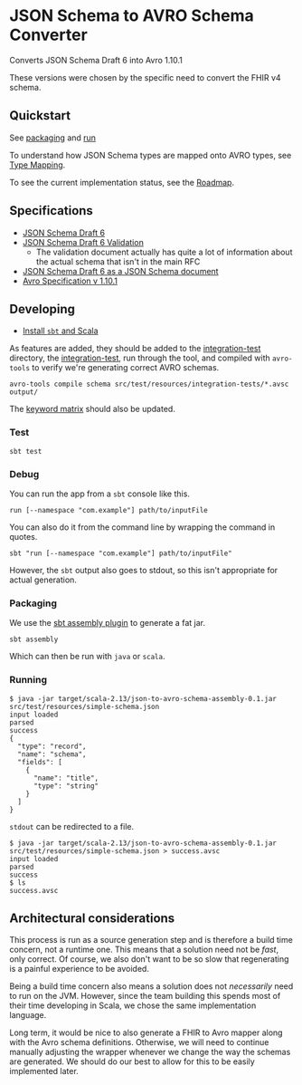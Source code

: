 # JSON Schema to AVRO Schema Converter

Converts JSON Schema Draft 6 into Avro 1.10.1

These versions were chosen by the specific need to convert the FHIR v4 schema.

## Quickstart

See [packaging](#packaging) and [run](#running)

To understand how JSON Schema types are mapped onto AVRO types, see [Type Mapping][type-mapping].

To see the current implementation status, see the [Roadmap][roadmap].

## Specifications

- [JSON Schema Draft 6][json-schema-spec]
- [JSON Schema Draft 6 Validation][json-schema-validation-spec]
  * The validation document actually has quite a lot of information about the actual schema 
    that isn't in the main RFC
- [JSON Schema Draft 6 as a JSON Schema document][meta-schema]
- [Avro Specification v 1.10.1][avro-spec]

## Developing

- [Install `sbt` and Scala][install-scala]

As features are added, they should be added to the [integration-test][integration-test-dir] directory,
the [integration-test][integration-test], run through the tool, 
and compiled with `avro-tools` to verify we're generating correct AVRO schemas.  

```console
avro-tools compile schema src/test/resources/integration-tests/*.avsc output/
```

The [keyword matrix][roadmap] should also be updated.

### Test

```console
sbt test
```

### Debug

You can run the app from a `sbt` console like this.

```console
run [--namespace "com.example"] path/to/inputFile 
```

You can also do it from the command line by wrapping the command in quotes.

```console
sbt "run [--namespace "com.example"] path/to/inputFile"
```

However, the `sbt` output also goes to stdout, so this isn't appropriate for actual generation.

### Packaging

We use the [sbt assembly plugin][sbt-assembly] to generate a fat jar.

```console
sbt assembly
```

Which can then be run with `java` or `scala`.

### Running

```console
$ java -jar target/scala-2.13/json-to-avro-schema-assembly-0.1.jar src/test/resources/simple-schema.json
input loaded
parsed
success
{
  "type": "record",
  "name": "schema",
  "fields": [
    {
      "name": "title",
      "type": "string"
    }
  ]
}
```

`stdout` can be redirected to a file.

```console
$ java -jar target/scala-2.13/json-to-avro-schema-assembly-0.1.jar src/test/resources/simple-schema.json > success.avsc
input loaded
parsed
success
$ ls
success.avsc
```

## Architectural considerations

This process is run as a source generation step and is therefore a build time concern, not a runtime one.
This means that a solution need not be _fast_, only correct.
Of course, we also don't want to be so slow that regenerating is a painful experience to be avoided.

Being a build time concern also means a solution does not _necessarily_ need to run on the JVM.
However, since the team building this spends most of their time developing in Scala,
we chose the same implementation language.

Long term, it would be nice to also generate a FHIR to Avro mapper along with the Avro schema definitions.
Otherwise, we will need to continue manually adjusting the wrapper whenever we change the way the schemas are generated.
We should do our best to allow for this to be easily implemented later.

<!-- References -->
[roadmap]: ./docs/Roadmap.md
[type-mapping]: ./docs/TypeMappings.md
[integration-test-dir]: ./src/test/resources/integration-tests
[integration-test]: ./src/test/scala/IntegrationTests.scala

[json-schema-spec]: https://tools.ietf.org/html/draft-wright-json-schema-01
[json-schema-validation-spec]: https://tools.ietf.org/html/draft-wright-json-schema-validation-01
[meta-schema]: https://json-schema.org/draft-06/schema
[avro-spec]: https://avro.apache.org/docs/1.10.1/spec.html

[install-scala]: https://docs.scala-lang.org/getting-started/index.html
[sbt-assembly]: https://github.com/sbt/sbt-assembly